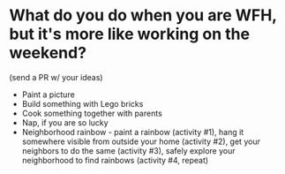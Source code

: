 # What do you do when you are WFH, but it's more like working on the weekend?

(send a PR w/ your ideas)

* Paint a picture
* Build something with Lego bricks
* Cook something together with parents
* Nap, if you are so lucky
* Neighborhood rainbow - paint a rainbow (activity #1), hang it somewhere visible from outside your home (activity #2), get your neighbors to do the same (activity #3), safely explore your neighborhood to find rainbows (activity #4, repeat)
